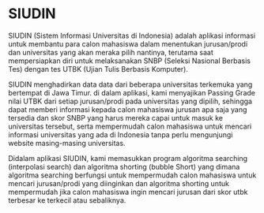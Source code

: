 # SIUDIN
SIUDIN (Sistem Informasi Universitas di Indonesia) adalah aplikasi informasi untuk membantu para calon mahasiswa dalam menentukan jurusan/prodi dan universitas yang akan meraka pilih nantinya, terutama saat mempersiapkan diri untuk melaksanakan SNBP (Seleksi Nasional Berbasis Tes) dengan tes UTBK (Ujian Tulis Berbasis Komputer). 

SIUDIN menghadirkan data data dari beberapa universitas terkemuka yang bertempat di Jawa Timur. di dalam aplikasi, kami menyajikan Passing Grade nilai UTBK dari setiap jurusan/prodi pada universitas yang dipilih, sehingga dapat memberi informasi kepada calon mahasiswa jurusan apa saja yang tersedia dan skor SNBP yang harus mereka capai untuk masuk ke universitas tersebut, serta mempermudah calon mahasiswa untuk mencari informasi universitas yang ada di Indonesia tanpa perlu mengunjungi website masing-masing universitas.

Didalam aplikasi SIUDIN, kami memasukkan program algoritma searching (interpolasi
search) dan algoritma shorting (bubble Short) yang dimana algoritma searching berfungsi
untuk mempermudah calon mahasiswa untuk mencari jurusan/prodi yang diinginkan dan
algoritma shorting untuk mempermudah jika calon mahasiswa ingin mencari jurusan dari
skor utbk terbesar ke terkecil atau sebaliknya.

